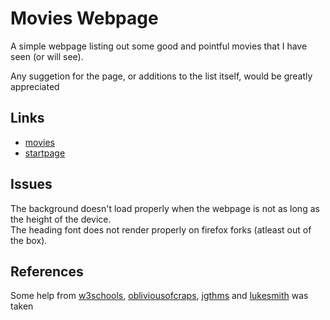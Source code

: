 # Movies Webpage
A simple webpage listing out some good and pointful movies that I have seen (or will see).
<p></p>
Any suggetion for the page, or additions to the list itself, would be greatly appreciated

## Links
- <a href=https://skaar513.github.io>movies</a>
- <a href=https://skaar513.github.io/startpage/startpage>startpage</a>

## Issues
The background doesn't load properly when the webpage is not as long as the height of the device. <br>
The heading font does not render properly on firefox forks (atleast out of the box).

## References
Some help from 
<a href=https://w3schools.com/css>w3schools</a>, 
<a href=https://camo.githubusercontent.com/9297eb33015795689442bca39f2381dc15861aeacc13abde2611f4fe391a8cf6/68747470733a2f2f692e6962622e636f2f534b62546b6a512f31322e706e67>obliviousofcraps</a>, 
<a href=https://jgthms.com/web-design-in-4-minutes>jgthms</a> and 
<a href=https://lukesmith.xyz>lukesmith</a>
was taken
